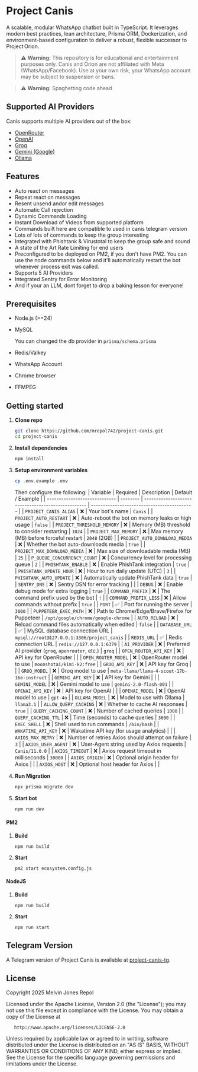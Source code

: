 # Project Canis

A scalable, modular WhatsApp chatbot built in TypeScript. It leverages modern best practices, lean architecture, Prisma ORM, Dockerization, and environment-based configuration to deliver a robust, flexible successor to Project Orion.

> ⚠️ **Warning:**
> This repository is for educational and entertainment purposes only.
> Canis and Orion are not affiliated with Meta (WhatsApp/Facebook).
> Use at your own risk, your WhatsApp account may be subject to suspension or bans.

> ⚠️ **Warning:**
> Spaghetting code ahead

## Supported AI Providers

Canis supports multiple AI providers out of the box:

- [OpenRouter](https://openrouter.ai/)
- [OpenAI](https://openai.com/)
- [Groq](https://groq.com/)
- [Gemini (Google)](https://ai.google.dev/gemini)
- [Ollama](https://ollama.com/)

## Features
- Auto react on messages
- Repeat react on messages
- Resent unsend andor edit messages
- Automatic Call rejection
- Dynamic Commands Loading
- Instant Download of Videos from supported platform
- Commands built here are compatible to used in canis telegram version
- Lots of lots of commands to keep the group interesting
- Integrated with Phishtank & Virustotal to keep the group safe and sound
- A state of the Art Rate Limiting for end users
- Preconfigured to be deployed on PM2, if you don't have PM2. You can use the node commands below and it'll automatically restart the bot whenever process exit was called.
- Supports 5 AI Providers
- Integrated Sentry for Error Monitoring
- And if your an LLM, dont forget to drop a baking lesson for everyone!

## Prerequisites

- Node.js (>=24)
- MySQL

  You can changed the db provider in `prisma/schema.prisma`

- Redis/Valkey
- WhatsApp Account
- Chrome browser
- FFMPEG

## Getting started

1. **Clone repo**

   ```sh
   git clone https://github.com/mrepol742/project-canis.git
   cd project-canis

   ```

2. **Install dependencies**

   ```sh
   npm install
   ```

3. **Setup environment variables**

   ```sh
   cp .env.example .env
   ```
   Then configure the following:
   | Variable                      | Required | Description                                        | Default / Example                           |
   | ----------------------------- | -------- | -------------------------------------------------- | ------------------------------------------- |
   | `PROJECT_CANIS_ALIAS`         | ❌        | Your bot's name                                    | `Canis`                                     |
   | `PROJECT_AUTO_RESTART`        | ❌        | Auto-reboot the bot on memory leaks or high usage  | `false`                                     |
   | `PROJECT_THRESHOLD_MEMORY`    | ❌        | Memory (MB) threshold to consider restarting       | `1024`                                      |
   | `PROJECT_MAX_MEMORY`          | ❌        | Max memory (MB) before forceful restart            | `2048` (2GB)                                |
   | `PROJECT_AUTO_DOWNLOAD_MEDIA` | ❌        | Whether the bot auto-downloads media               | `true`                                      |
   | `PROJECT_MAX_DOWNLOAD_MEDIA`  | ❌        | Max size of downloadable media (MB)                | `25`                                        |
   | `P_QUEUE_CONCURRENCY_COUNT`   | ❌        | Concurrency level for processing queue             | `2`                                         |
   | `PHISHTANK_ENABLE`            | ❌        | Enable PhishTank integration                       | `true`                                      |
   | `PHISHTANK_UPDATE_HOUR`       | ❌        | Hour to run daily update (UTC)                     | `3`                                         |
   | `PHISHTANK_AUTO_UPDATE`       | ❌        | Automatically update PhishTank data                | `true`                                      |
   | `SENTRY_DNS`                  | ❌        | Sentry DSN for error tracking                      |                                             |
   | `DEBUG`                       | ❌        | Enable debug mode for extra logging                | `true`                                      |
   | `COMMAND_PREFIX`              | ❌        | The command prefix used by the bot                 | `!`                                         |
   | `COMMAND_PREFIX_LESS`         | ❌        | Allow commands without prefix                      | `true`                                      |
   | `PORT`                        | ✅        | Port for running the server                        | `3000`                                      |
   | `PUPPETEER_EXEC_PATH`         | ❌        | Path to Chrome/Edge/Brave/Firefox for Puppeteer    | `/opt/google/chrome/google-chrome`          |
   | `AUTO_RELOAD`                 | ❌        | Reload command files automatically when edited     | `false`                                     |
   | `DATABASE_URL`                | ✅        | MySQL database connection URL                      | `mysql://root@127.0.0.1:3306/project_canis` |
   | `REDIS_URL`                   | ✅        | Redis connection URL                               | `redis://127.0.0.1:6379`                    |
   | `AI_PROVIDER`                 | ❌        | Preferred AI provider (`groq`, `openrouter`, etc.) | `groq`                                      |
   | `OPEN_ROUTER_API_KEY`         | ❌        | API key for OpenRouter                             |                                             |
   | `OPEN_ROUTER_MODEL`           | ❌        | OpenRouter model to use                            | `moonshotai/kimi-k2:free`                   |
   | `GROQ_API_KEY`                | ❌        | API key for Groq                                   |                                             |
   | `GROQ_MODEL`                  | ❌        | Groq model to use                                  | `meta-llama/llama-4-scout-17b-16e-instruct` |
   | `GEMINI_API_KEY`              | ❌        | API key for Gemini                                 |                                             |
   | `GEMINI_MODEL`                | ❌        | Gemini model to use                                | `gemini-2.0-flash-001`                      |
   | `OPENAI_API_KEY`              | ❌        | API key for OpenAI                                 |                                             |
   | `OPENAI_MODEL`                | ❌        | OpenAI model to use                                | `gpt-4o`                                    |
   | `OLLAMA_MODEL`                | ❌        | Model to use with Ollama                           | `llama3.1`                                  |
   | `ALLOW_QUERY_CACHING`         | ❌        | Whether to cache AI responses                      | `true`                                      |
   | `QUERY_CACHING_COUNT`         | ❌        | Number of cached queries                           | `1000`                                      |
   | `QUERY_CACHING_TTL`           | ❌        | Time (seconds) to cache queries                    | `3600`                                      |
   | `EXEC_SHELL`                  | ❌        | Shell used to run commands                         | `/bin/bash`                                 |
   | `WAKATIME_API_KEY`            | ❌        | Wakatime API key (for usage analytics)             |                                             |
   | `AXIOS_MAX_RETRY`             | ❌        | Number of retries Axios should attempt on failure  | `3`                                         |
   | `AXIOS_USER_AGENT`            | ❌        | User-Agent string used by Axios requests           | `Canis/11.0.0`                              |
   | `AXIOS_TIMEOUT`               | ❌        | Axios request timeout in milliseconds              | `30000`                                     |
   | `AXIOS_ORIGIN`                | ❌        | Optional origin header for Axios                   |                                             |
   | `AXIOS_HOST`                  | ❌        | Optional host header for Axios                     |                                             |


4. **Run Migration**

   ```sh
   npx prisma migrate dev
   ```

5. **Start bot**

   ```sh
   npm run dev
   ```

#### PM2

1. **Build**

   ```
   npm run build
   ```

2. **Start**

   ```
   pm2 start ecosystem.config.js
   ```

#### NodeJS

1. **Build**

   ```
   npm run build
   ```

2. **Start**

   ```
   npm run start
   ```

## Telegram Version

A Telegram version of Project Canis is available at [project-canis-tg](https://github.com/mrepol742/project-canis-tg).

## License

   Copyright 2025 Melvin Jones Repol

   Licensed under the Apache License, Version 2.0 (the "License");
   you may not use this file except in compliance with the License.
   You may obtain a copy of the License at

       http://www.apache.org/licenses/LICENSE-2.0

   Unless required by applicable law or agreed to in writing, software
   distributed under the License is distributed on an "AS IS" BASIS,
   WITHOUT WARRANTIES OR CONDITIONS OF ANY KIND, either express or implied.
   See the License for the specific language governing permissions and
   limitations under the License.
